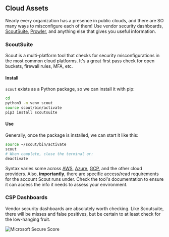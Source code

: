 ## Cloud Assets

Nearly every organization has a presence in public clouds, and there are SO many ways to misconfigure each of them!
Use vendor security dashboards, [ScoutSuite](https://github.com/nccgroup/ScoutSuite), [Prowler](https://github.com/prowler-cloud/prowler?tab=readme-ov-file), and anything else that gives you useful information.

### ScoutSuite

Scout is a multi-platform tool that checks for security misconfigurations in the most common cloud platforms.
It's a great first pass check for open buckets, firewall rules, MFA, etc.

#### Install

`scout` exists as a Python package, so we can install it with pip:

```bash
cd
python3 -m venv scout
source scout/bin/activate
pip3 install scoutsuite
```

#### Use

Generally, once the package is installed, we can start it like this:

```bash
source ~/scout/bin/activate
scout
# When complete, close the terminal or:
deactivate
```

Syntax varies some across [AWS](https://github.com/nccgroup/ScoutSuite/wiki/Amazon-Web-Services), [Azure](https://github.com/nccgroup/ScoutSuite/wiki/Azure), [GCP](https://github.com/nccgroup/ScoutSuite/wiki/Google-Cloud-Platform), and the other cloud providers.
Also, **importantly**, there are specific access/read requirements for the account Scout runs under.
Check the tool's documentation to ensure it can access the info it needs to assess your environment.

### CSP Dashboards

Vendor security dashboards are absolutely worth checking.
Like Scoutsuite, there will be misses and false positives, but be certain to at least check for the low-hanging fruit.

![Microsoft Secure Score](../images/MSSecureScore.avif "Microsoft Secure Score")
